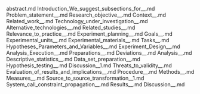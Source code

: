 abstract.md
Introduction_We_suggest_subsections_for__.md
Problem_statement__.md
Research_objective__.md
Context__.md
Related_work__.md
Technology_under_investigation__.md
Alternative_technologies__.md
Related_studies__.md
Relevance_to_practice__.md
Experiment_planning__.md
Goals__.md
Experimental_units__.md
Experimental_materials__.md
Tasks__.md
Hypotheses_Parameters_and_Variables__.md
Experiment_Design__.md
Analysis_Execution__.md
Preparations__.md
Deviations__.md
Analysis__.md
Descriptive_statistics__.md
Data_set_preparation__.md
Hypothesis_testing__.md
Discussion__1.md
Threats_to_validity__.md
Evaluation_of_results_and_implications__.md
Procedure__.md
Methods__.md
Measures__.md
Source_to_source_transformation__1.md
System_call_constraint_propagation__.md
Results__.md
Discussion__.md